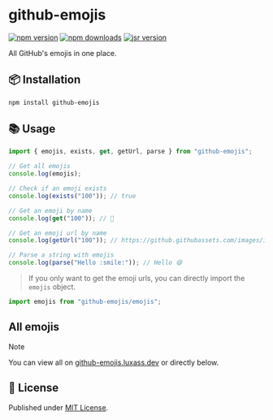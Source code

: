 # github-emojis

[![npm version][npm-version-src]][npm-version-href]
[![npm downloads][npm-downloads-src]][npm-downloads-href]
[![jsr version][jsr-version-src]][jsr-version-href]

All GitHub's emojis in one place.

## 📦 Installation

```sh
npm install github-emojis
```

## 📚 Usage

```ts
import { emojis, exists, get, getUrl, parse } from "github-emojis";

// Get all emojis
console.log(emojis);

// Check if an emoji exists
console.log(exists("100")); // true

// Get an emoji by name
console.log(get("100")); // 💯

// Get an emoji url by name
console.log(getUrl("100")); // https://github.githubassets.com/images/icons/emoji/unicode/1f4af.png?v8

// Parse a string with emojis
console.log(parse("Hello :smile:")); // Hello 😄
```

> If you only want to get the emoji urls, you can directly import the `emojis` object.

```ts
import emojis from "github-emojis/emojis";
```

## All emojis

> [!NOTE]
> You can view all on [github-emojis.luxass.dev](https://github-emojis.luxass.dev) or directly below.

## 📄 License

Published under [MIT License](./LICENSE).

<!-- Badges -->

[npm-version-src]: https://img.shields.io/npm/v/github-emojis?style=flat&colorA=18181B&colorB=4169E1
[npm-version-href]: https://npmjs.com/package/github-emojis
[npm-downloads-src]: https://img.shields.io/npm/dm/github-emojis?style=flat&colorA=18181B&colorB=4169E1
[npm-downloads-href]: https://npmjs.com/package/github-emojis
[jsr-version-src]: https://jsr.io/badges/@luxass/github-emojis?style=flat&labelColor=18181B&logoColor=4169E1
[jsr-version-href]: https://jsr.io/@luxass/github-emojis
